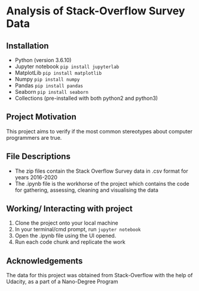 # Analysis of Stack-Overflow Survey Data

## Installation

- Python (version 3.6.10)
- Jupyter notebook `pip install jupyterlab`
- MatplotLib `pip install matplotlib`
- Numpy `pip install numpy`
- Pandas `pip install pandas`
- Seaborn `pip install seaborn`
- Collections (pre-installed with both python2 and python3)

## Project Motivation

This project aims to verify if the most common stereotypes about computer programmers are true.

## File Descriptions

- The zip files contain the Stack Overflow Survey data in .csv format for years 2016-2020
- The .ipynb file is the workhorse of the project which contains the code for gathering, assessing, cleaning and visualising the data

## Working/ Interacting with project

1. Clone the project onto your local machine
2. In your terminal/cmd prompt, run `jupyter notebook`
3. Open the .ipynb file using the UI opened.
4. Run each code chunk and replicate the work

## Acknowledgements

The data for this project was obtained from Stack-Overflow with the help of Udacity, as a part of a Nano-Degree Program
